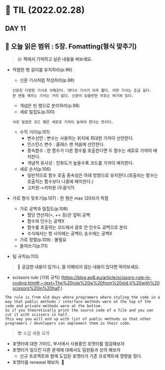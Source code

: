 
# :pencil: TIL (2022.02.28)
## DAY 11
:book: 오늘 읽은 범위 : 5장. Fomatting(형식 맞추기)
---
> :smile: **책에서 기억하고 싶은 내용을 써보세요.**
- 적절한 행 길이를 유지하라(p.96)
   * 신문 기사처럼 작성하라(p.98)
   ```
   신문은 다양한 기사로 이뤄진다. 대다수 기사가 아주 짧다. 어떤 기사는 조금 길다.
   한 면을 채우는 기사는 거의 없다. 신문이 읽을만한 이유는 여기에 있다.
   ```
   * 개념은 빈 행으로 분리하라(p.98)
   * 세로 밀집도(p.100)
   
   ``` 서로 밀접한 코드 행은 세로로 가까이 놓여야 한다는 뜻이다. ```
   * 수직 거리(p.101)
     + 변수선언 : 변수는 사용하는 위치에 최대한 가까이 선언한다.
     + 인스턴스 변수 : 클래스 맨 처음에 선언한다.
     + 종속함수 : 한 함수가 다른 함수를 호출한다면 두 함수는 세로로 가까이 배치한다.
     + 개념적 유사성 : 친화도가 높을수록 코드를 가까이 배치한다.
   * 세로 순서(p.106)
      + 일반적으로 함수 호출 종속성은 아래 방향으로 유지한다.(호출되는 함수는 호출하는 함수보다 나중에 배치한다.)
      + 고차원->저차원 (두괄식?)
 - 가로 형식 맞추기(p.107) : 한 행은 max 120자가 적절
   * 가로 공백과 밀집도(p.108)
     + 할당 연산자(=, += 등)은 앞뒤 공백
     + 함수와 인수는 공백X
     + 함수를 호출하는 코드에서 괄호 안 인수도 공백으로 분리
     + 수식에서는 항 사이에는 공백O, 승수에는 공백X
   * 가로 정렬(p.109) : 불필요
   * 들여쓰기(p.111)
 - 팀 규칙(p.113)
 
  
> :mag_right: **궁금한 내용이 있거나, 잘 이해되지 않는 내용이 있다면 적어보세요.**
 - scissors rule (가위 규칙) (https://blog.eq8.eu/article/scissors-rule-in-coding.html#:~:text=The%20rule%20is%20from%20old,it%20with%20scissors%20in%20half.)
```
The rule is from old days where programers where styling the code in a way that public methods / interface methods were at the top of the code and private methods were at the bottom. 
So if you theoretically print the source code of a file and you can cut it with scissors in half. 
This way you will end up with list of public methods so that other programers / developers can implement them in their code.
``` 
> :sunglasses: 소감 세줄 요약
 - 포맷터에 대한 가이드, 부서에서 사용중인 포맷터를 점검해보자
 - 포맷터가 일으킨 다른 문제에 대해서도 팀원들과 상의 해보자
    * 신규 프로젝트와 함께 도입된 포맷터가 기존 프로젝트에 영향을 줬다.
 - 포맷터를 renewal 해보자. :muscle:
 
 